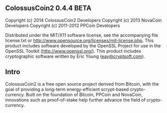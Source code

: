 <h2>ColossusCoin2 0.4.4 BETA</h2>

Copyright (c) 2014 ColossusCoin2 Developers
Copyright (c) 2013 NovaCoin Developers
Copyright (c) 2011-2012 PPCoin Developers

Distributed under the MIT/X11 software license, see the accompanying
file license.txt or http://www.opensource.org/licenses/mit-license.php.
This product includes software developed by the OpenSSL Project for use in
the OpenSSL Toolkit (http://www.openssl.org/).  This product includes
cryptographic software written by Eric Young (eay@cryptsoft.com).


Intro
-----
ColossusCoin2 is a free open source project derived from Bitcoin, with
the goal of providing a long-term energy-efficient scrypt-based crypto-currency.
Built on the foundation of Bitcoin, PPCoin and NovaCoin, innovations such as proof-of-stake
help further advance the field of crypto-currency.


